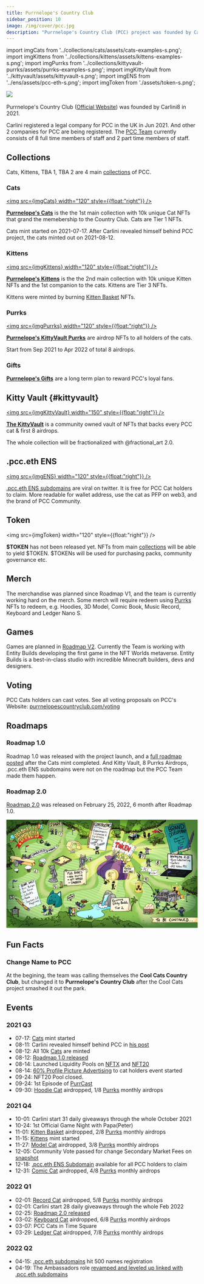 ```yaml
---
title: Purrnelope's Country Club
sidebar_position: 10
image: /img/cover/pcc.jpg
description: "Purrnelope's Country Club (PCC) project was founded by Carlini8 in 2021. It has NFT collections of 10k unique cats, 10k unique kittens, and 2 more collections are coming. The project is the first to integrate NFTs with ENS subdomains. Currently, the project is onto its roadmap 2.0."
---
```


import imgCats from '../collections/cats/assets/cats-examples-s.png';
import imgKittens from '../collections/kittens/assets/kittens-examples-s.png';
import imgPurrks from '../collections/kittyvault-purrks/assets/purrks-examples-s.png';
import imgKittyVault from '../kittyvault/assets/kittyvault-s.png';
import imgENS from '../ens/assets/pcc-eth-s.png';
import imgToken from './assets/token-s.png';

![](/img/cover/pcc.jpg)

Purrnelope's Country Club ([Official Website](https://purrnelopescountryclub.com/)) was founded by Carlini8 in 2021.

Carlini registered a legal company for PCC in the UK in Jun 2021. And other 2 companies for PCC are being registered. The [PCC Team](./team.md) currently consists of 8 full time members of staff and 2 part time members of staff.

## Collections

Cats, Kittens, TBA 1, TBA 2 are 4 main [collections](../collections/index.md) of PCC.

### Cats

[<img src={imgCats} width="120" style={{float:"right"}} />](../collections/cats/index.md)

[**Purrnelope's Cats**](../collections/cats/index.md) is the the 1st main collection with 10k unique Cat NFTs that grand the memebership to the Country Club. Cats are Tier 1 NFTs.

Cats mint started on 2021-07-17. After Carlini revealed himself behind PCC project, the cats minted out on 2021-08-12.

### Kittens

[<img src={imgKittens} width="120" style={{float:"right"}} />](../collections/kittens/index.md)

[**Purrnelope's Kittens**](../collections/kittens/index.md) is the the 2nd main collection with 10k unique Kitten NFTs and the 1st companion to the cats. Kittens are Tier 3 NFTs.

Kittens were minted by burning [Kitten Basket](../collections/kittyvault-purrks/2-kitten-basket.md) NFTs.

### Purrks

[<img src={imgPurrks} width="120" style={{float:"right"}} />](../collections/kittyvault-purrks/index.md)

[**Purrnelope's KittyVault Purrks**](../collections/kittyvault-purrks/index.md) are airdrop NFTs to all holders of the cats.

Start from Sep 2021 to Apr 2022 of total 8 airdrops.

### Gifts

[**Purrnelope's Gifts**](../collections/gift/index.md) are a long term plan to reward PCC's loyal fans.

## Kitty Vault {#kittyvault}

[<img src={imgKittyVault} width="150" style={{float:"right"}} />](../kittyvault/index.md)

[**The KittyVault**](../kittyvault/index.md) is a community owned vault of NFTs that backs every PCC cat & first 8 airdrops.

The whole collection will be fractionalized with @fractional_art 2.0.

## .pcc.eth ENS

[<img src={imgENS} width="120" style={{float:"right"}} />](../ens/index.md)

[.pcc.eth ENS subdomains](../ens/index.md) are viral on twitter. It is free for PCC Cat holders to claim. More readable for wallet address, use the cat as PFP on web3, and the brand of PCC Community.

## Token

<img src={imgToken} width="120" style={{float:"right"}} />

**$TOKEN** has not been released yet. NFTs from main [collections](../collections/index.md) will be able to yield $TOKEN. $TOKENs will be used for purchasing packs, community governance etc.

## Merch

The merchandise was planned since Roadmap V1, and the team is currently working hard on the merch. Some merch will require redeem using [Purrks](../collections/kittyvault-purrks/index.md) NFTs to redeem, e.g. Hoodies, 3D Model, Comic Book, Music Record, Keyboard and Ledger Nano S.

## Games

Games are planned in [Roadmap V2](/posts/2022/02/25/post/roadmap-2-0-6-months-on-from-launch). Currently the Team is working with Entity Builds developing the first game in the NFT Worlds metaverse. Entity Builds is a best-in-class studio with incredible Minecraft builders, devs and designers.

## Voting

PCC Cats holders can cast votes. See all voting proposals on PCC's Website: [purrnelopescountryclub.com/voting](https://www.purrnelopescountryclub.com/voting)

## Roadmaps

### Roadmap 1.0

Roadmap 1.0 was released with the project launch, and a [full roadmap posted](/posts/2021/08/12/post/roadmap) after the Cats mint completed. And Kitty Vault, 8 Purrks Airdrops, .pcc.eth ENS subdomains were not on the roadmap but the PCC Team made them happen.

### Roadmap 2.0

[Roadmap 2.0](/posts/2022/02/25/post/roadmap-2-0-6-months-on-from-launch) was released on February 25, 2022, 6 month after Roadmap 1.0.

![PCC Roadmap 2.0](./assets/roadmap2.jpg)

## Fun Facts

### Change Name to PCC

At the begining, the team was calling themselves the **Cool Cats Country Club**, but changed it to **Purrnelope's Country Club** after the Cool Cats project smashed it out the park.

## Events

### 2021 Q3

- 07-17: [Cats](../collections/cats/index.md) mint started
- 08-11: Carlini revealed himself behind PCC in [his post](/posts/2021/08/11/post/pcc-the-unanon)
- 08-12: All 10k [Cats](../collections/cats/index.md) are minted
- 08-12: [Roadmap 1.0 released](/posts/2021/08/12/post/roadmap)
- 08-14: Launched Liquidity Pools on [NFTX](https://app.nftx.org/redeem/0xe581f272706581f9dcc362df3c7934e99192c492/) and [NFT20](https://nft20.io/asset/0x54c9e17ad8016a062ffd89d1b53aaee80c0cf43d)
- 08-14: [60% Profile Picture Advertising](/posts/2021/08/13/post/60-profile-picture-advertising) to cat holders event started
- 09-24: NFT20 Pool closed.
- 09-24: 1st Episode of [PurrCast](/posts/tags/purr-cast)
- 09-30: [Hoodie Cat](../collections/kittyvault-purrks/1-hoodie-cat.md) airdropped, 1/8 [Purrks](../collections/kittyvault-purrks/index.md) monthly airdrops

### 2021 Q4

- 10-01: Carlini start 31 daily giveaways through the whole October 2021
- 10-24: 1st Official Game Night with Papa(Peter)
- 11-01: [Kitten Basket](../collections/kittyvault-purrks/2-kitten-basket.md) airdropped, 2/8 [Purrks](../collections/kittyvault-purrks/index.md) monthly airdrops
- 11-15: [Kittens](../collections/kittens/index.md) mint started
- 11-27: [Model Cat](../collections/kittyvault-purrks/3-model-cat.md) airdropped, 3/8 [Purrks](../collections/kittyvault-purrks/index.md) monthly airdrops
- 12-05: Community Vote passed for change Secondary Market Fees on [snapshot](https://snapshot.org/#/purrnelopescountryclub.eth/proposal/0x46cc3b68385e86388cbb2780aeb82db4bf74da55188d3e3283ebf81f2540979e)
- 12-18: [.pcc.eth ENS Subdomain](../ens/index.md) available for all PCC holders to claim
- 12-31: [Comic Cat](../collections/kittyvault-purrks/4-comic-cat.md) airdropped, 4/8 [Purrks](../collections/kittyvault-purrks/index.md) monthly airdrops

### 2022 Q1

- 02-01: [Record Cat](../collections/kittyvault-purrks/5-record-cat.md) airdropped, 5/8 [Purrks](../collections/kittyvault-purrks/index.md) monthly airdrops
- 02-01: Carlini start 28 daily giveaways through the whole Feb 2022
- 02-25: [Roadmap 2.0 released](/posts/2022/02/25/post/roadmap-2-0-6-months-on-from-launch)
- 03-02: [Keyboard Cat](../collections/kittyvault-purrks/6-keyboard-cat.md) airdropped, 6/8 [Purrks](../collections/kittyvault-purrks/index.md) monthly airdrops
- 03-07: PCC Cats in Time Square
- 03-29: [Ledger Cat](../collections/kittyvault-purrks/7-ledger-cat.md) airdropped, 7/8 [Purrks](../collections/kittyvault-purrks/index.md) monthly airdrops

### 2022 Q2

- 04-15: [.pcc.eth subdomains](../ens/index.md) hit 500 names registration
- 04-19: The Ambassadors role [revamped and leveled up linked with .pcc.eth subdomains](/posts/2022/04/19/post/the-new-ambassadors-role-revamped-and-leveled-up)
